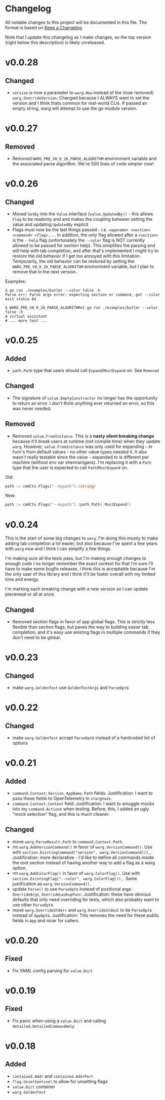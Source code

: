 # Changelog

All notable changes to this project will be documented in this file. The format
is based on [Keep a Changelog](https://keepachangelog.com/en/1.0.0/).

Note that I update this changelog as I make changes, so the top version (right
below this description) is likely unreleased.

# v0.0.28

## Changed

- `version` is now a parameter to `warg.New` instead of the (now removed)
`warg.OverrideVersion`. Changed because I ALWAYS want to set the version and I
think thats common for real-world CLIs. If passed an empty string, warg will
attempt to use the go module version.

# v0.0.27

## Removed

- Removed `WARG_PRE_V0_0_26_PARSE_ALGORITHM` environment variable and the associated parse algorithm. We're 500 lines of code simpler now!

# v0.0.26

## Changed

- Moved `SetBy` into the `Value` interface (`value.UpdatedBy()` - this allows
`Flag` to be readonly and and makes the coupling between setting the value and
updating `UpdatedBy` explicit
- Flags must now be the last things passed - i.e. `<appname> <section>
<command> <flag>...`. In addition, the only flag allowed after a `<section>` is
the `--help` flag (unfortunately the `--color` flag is NOT currently allowed to
be passed for section help). This simplifies the parsing and will help with tab
completion, and after that's implemented I might try to restore the old
behavior if I get too annoyed with this limitation. Temporarily, the old
behavior can be restored by setting the `WARG_PRE_V0_0_26_PARSE_ALGORITHM`
environment variable, but I plan to remove that in the next version.

Examples:

```
$ go run ./examples/butler --color false -h
Parse err: Parse args error: expecting section or command, got --color
exit status 64
```

```
$ WARG_PRE_V0_0_26_PARSE_ALGORITHM=1 go run ./examples/butler --color false -h
A virtual assistant
# ... more text ...
```

# v0.0.25

## Added

- `path.Path` type that users should call `Expand`/`MustExpand` on. See `Removed`

## Changed

- The signature of `value.EmptyConstructor` no longer has the opportunity to
return an error. I don't think anything ever returned an error, so this was
never needed.

## Removed

- Removed `value.FromInstance`. This is a **nasty silent breaking change**
because it'll break users at runtime (not compile time) when they update
`warg`. However, `value.FromInstance` was only used for expanding `~` in
`Path`'s from default values - no other value types needed it. It also wasn't
really testable since the value `~` expanded to is different per machine
(without env var shennanigans). I'm replacing it with a `Path` type that the
user is expected to call `Path`/`MustExpand` on.

Old:

```go
path := cmdCtx.Flags["--mypath"].(string)
```

New:

```go
path := cmdCtx.Flags["--mypath"].(path.Path).MustExpand()
```

# v0.0.24

This is the start of some big changes to `warg`. I'm doing this mostly to make
adding tab completion a lot easier, but also because I've spent a few years
with `warg` now and I think I can simplify a few things.

I'm making sure all the tests pass, but I'm making enough changes to enough
code I no longer remember the exact context for that I'm sure I'll have to make
some bugfix releases. I think this is acceptable because I'm the only user of
this library and I think it'll be faster overall with my limited time and
energy.

I'm marking each breaking change with a new version so I can update piecemeal
or all at once.

## Changed

- Removed section flags in favor of app global flags. This is strictly less
  flexible than section flags, but paves the way to building easier tab
  completion, and it's easy use existing flags in multiple commands if they
  don't need to be global.

# v0.0.23

## Changed

- make `warg.GoldenTest` use `GoldenTestArgs` and `ParseOpt`s

# v0.0.22

## Changed

- make `warg.GoldenTest` accept `ParseOpt`s instead of a hardcoded list of options

# v0.0.21

## Added

- `command.Context`: `Version`, `AppName`, `Path` fields. Justification: I want
  to pass these fields to OpenTelemetry in `starghaze`.
- `command.Context.Context` field: Justification: I want to smuggle mocks into
  my `command.Action`s when testing. Before, this, I added an ugly "mock
  selection" flag, and this is much cleaner.

## Changed

- move `warg.ParseResult.Path` to `command.Context.Path`.
- rm `warg.AddVersionCommand()` in favor of `warg.VersionCommand()`. Use with
  `section.ExistingCommand("version", warg.VersionCommand()),`. Justification:
  more declarative - I'd like to define all commands inside the root section
  instead of having another way to add a flag as a warg option.
- rm `warg.AddColorFlag()` in favor of `warg.ColorFlag()`. Use with
  `section.ExistingFlag("--color", warg.ColorFlag()),`. Same justification as
  `warg.VersionCommand()`.
- update `Parse()` to use `ParseOpt`s instead of positional args:
  `OverrideArgs`, `OverrideLookupFunc`. Justification: these have obvious
  defaults that only need overriding for tests, which also probably want to use
  other `ParseOpt`s.
- move `warg.OverrideStderr` and `warg.OverrideStdout` to be `ParseOpt`s
  instead of `AppOpt`s. Justification: This removes the need for these public
  fields in `App` and nicer for callers.

# v0.0.20

## Fixed

- Fix YAML config parsing for `value.Dict`

# v0.0.19

## Fixed

- Fix panic when using a `value.Dict` and calling `detailed.DetailedCommandHelp`

# v0.0.18

## Added

- `contained.Addr` and `contained.AddrPort`
- `flag.UnsetSentinel` to allow for unsetting flags
- `value.Dict` container
- `warg.GoldenTest`
